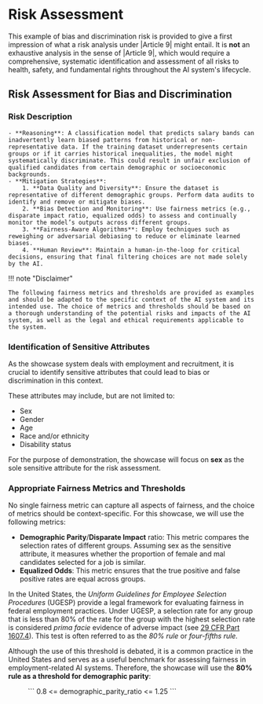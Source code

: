 # Risk Assessment

This example of bias and discrimination risk is provided to give a first impression of what a risk analysis under |Article 9| might entail. It is **not** an exhaustive analysis in the sense of |Article 9|, which would require a comprehensive, systematic identification and assessment of all risks to health, safety, and fundamental rights throughout the AI system's lifecycle.

## Risk Assessment for Bias and Discrimination

### Risk Description

    - **Reasoning**: A classification model that predicts salary bands can inadvertently learn biased patterns from historical or non-representative data. If the training dataset underrepresents certain groups or if it carries historical inequalities, the model might systematically discriminate. This could result in unfair exclusion of qualified candidates from certain demographic or socioeconomic backgrounds.
    - **Mitigation Strategies**:
        1. **Data Quality and Diversity**: Ensure the dataset is representative of different demographic groups. Perform data audits to identify and remove or mitigate biases.
        2. **Bias Detection and Monitoring**: Use fairness metrics (e.g., disparate impact ratio, equalized odds) to assess and continually monitor the model’s outputs across different groups.
        3. **Fairness-Aware Algorithms**: Employ techniques such as reweighing or adversarial debiasing to reduce or eliminate learned biases.
        4. **Human Review**: Maintain a human-in-the-loop for critical decisions, ensuring that final filtering choices are not made solely by the AI.

!!! note "Disclaimer"

    The following fairness metrics and thresholds are provided as examples and should be adapted to the specific context of the AI system and its intended use. The choice of metrics and thresholds should be based on a thorough understanding of the potential risks and impacts of the AI system, as well as the legal and ethical requirements applicable to the system.

### Identification of Sensitive Attributes

As the showcase system deals with employment and recruitment, it is crucial to identify sensitive attributes that could lead to bias or discrimination in this context.

These attributes may include, but are not limited to:

-   Sex
-   Gender
-   Age
-   Race and/or ethnicity
-   Disability status

For the purpose of demonstration, the showcase will focus on **sex** as the sole sensitive attribute for the risk assessment.

### Appropriate Fairness Metrics and Thresholds

No single fairness metric can capture all aspects of fairness, and the choice of metrics should be context-specific. For this showcase, we will use the following metrics:

-   **Demographic Parity**/**Disparate Impact** ratio: This metric compares the selection rates of different groups. Assuming sex as the sensitive attribute, it measures whether the proportion of female and mal candidates selected for a job is similar.
-   **Equalized Odds**: This metric ensures that the true positive and false positive rates are equal across groups.

In the United States, the _Uniform Guidelines for Employee Selection Procedures_ (UGESP) provide a legal framework for evaluating fairness in federal employment practices.
Under UGESP, a selection rate for any group that is less than 80% of the rate for the group with the highest selection rate is considered _prima facie_ evidence of adverse impact (see [29 CFR Part 1607.4](https://www.ecfr.gov/current/title-29/subtitle-B/chapter-XIV/part-1607)).
This test is often referred to as the _80% rule_ or _four-fifths rule._

Although the use of this threshold is debated, it is a common practice in the United States and serves as a useful benchmark for assessing fairness in employment-related AI systems.
Therefore, the showcase will use the **80% rule as a threshold for demographic parity**:

<figure markdown>
```
0.8 <= demographic_parity_ratio <= 1.25
```
</figure>

